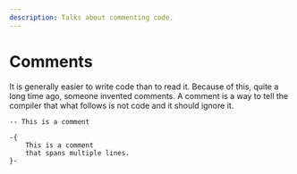 ```yaml
---
description: Talks about commenting code.
---
```


# Comments

It is generally easier to write code than to read it. Because of this, quite a long time ago, someone invented comments. A comment is a way to tell the compiler that what follows is not code and it should ignore it. 

```text
-- This is a comment
```

```text
-{
    This is a comment 
    that spans multiple lines.
}-
```




